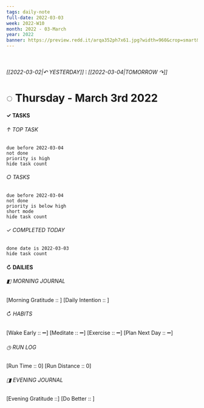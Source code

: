 ```yaml
---
tags: daily-note
full-date: 2022-03-03
week: 2022-W10
month: 2022 - 03-March
year: 2022
banner: https://preview.redd.it/arqa352ph7x61.jpg?width=960&crop=smart&auto=webp&s=84f9245d607b029667d5bfc4abf36547fc6213de
---
```

⠀
###### [[2022-03-02|↶ YESTERDAY]] ⁝ [[2022-03-04|TOMORROW ↷]]
# ◌ Thursday -  March 3rd 2022
#### ✓  TASKS

######  ↑ TOP TASK
```tasks
due before 2022-03-04
not done
priority is high
hide task count
```
###### ○ TASKS
```tasks
due before 2022-03-04
not done
priority is below high
short mode
hide task count
```
###### ✓ COMPLETED TODAY
```tasks
done date is 2022-03-03
hide task count
```
####  ↻ DAILIES

###### ◧ MORNING JOURNAL
[Morning Gratitude :: ]
[Daily Intention :: ]

###### ↻ HABITS
[Wake Early :: ➖]
[Meditate :: ➖]
[Exercise :: ➖]
[Plan Next Day :: ➖]

###### ◷ RUN LOG
[Run Time :: 0]
[Run Distance :: 0]

###### ◨ EVENING JOURNAL
[Evening Gratitude ::]
[Do Better :: ]